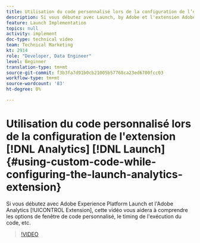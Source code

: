 ```yaml
---
title: Utilisation du code personnalisé lors de la configuration de l’extension de lancement Analytics
description: Si vous débutez avec Launch, by Adobe et l'extension Adobe Analytics, cette vidéo vous aidera à comprendre les options de fenêtre de code personnalisé, le timing de l'exécution du code, etc.
feature: Launch Implementation
topics: null
activity: implement
doc-type: technical video
team: Technical Marketing
kt: 2914
role: "Developer, Data Engineer"
level: Beginner
translation-type: tm+mt
source-git-commit: f3b3fa7d91b0cb21005b57768ca23ed6700fcc03
workflow-type: tm+mt
source-wordcount: '83'
ht-degree: 0%

---
```



# Utilisation du code personnalisé lors de la configuration de l&#39;extension [!DNL Analytics] [!DNL Launch] {#using-custom-code-while-configuring-the-launch-analytics-extension}

Si vous débutez avec Adobe Experience Platform Launch et l&#39;Adobe Analytics [!UICONTROL Extension], cette vidéo vous aidera à comprendre les options de fenêtre de code personnalisé, le timing de l&#39;exécution du code, etc.

>[!VIDEO](https://video.tv.adobe.com/v/27272/?quality=9)
